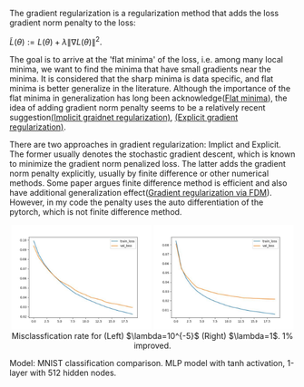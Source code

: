 The gradient regularization is a regularization method that adds the loss gradient norm penalty to the loss:

$\widetilde{L}(\theta):=L(\theta)+\lambda\lVert \nabla L(\theta)\rVert^2$.

The goal is to arrive at the 'flat minima' of the loss, i.e. among many local minima, we want to find the minima that have small gradients near the minima. It is considered that the sharp minima is data specific, and flat minima is better generalize in the literature. Although the importance of the flat minima in generalization has long been acknowledge([Flat minima](https://www.bioinf.jku.at/publications/older/3304.pdf)), the idea of adding gradient norm penalty seems to be a relatively recent suggestion[(Implicit graidnet regularization)](https://arxiv.org/abs/2009.11162), [(Explicit gradient regularization)](https://arxiv.org/abs/2202.03599).

There are two approaches in gradient regularization: Implict and Explicit. The former usually denotes the stochastic gradient descent, which is known to minimize the gradient norm penalized loss. The latter adds the gradient norm penalty explicitly, usually by finite difference or other numerical methods. Some paper argues finite difference method is efficient and also have additional generalization effect([Gradient regularization via FDM](https://arxiv.org/abs/2210.02720)). However, in my code the penalty uses the auto differentiation of the pytorch, which is not finite difference method.

<p align="center">
  <img src="./experiment results/gradient penalty lamb 1e-05.jpg" width="49%" />
  <img src="./experiment results/gradient penalty lamb 1.jpg" width="49%" />
  Misclassfication rate for (Left) $\lambda=10^{-5}$ (Right) $\lambda=1$. 1% improved.
</p>

Model: MNIST classification comparison. MLP model with tanh activation, 1-layer with 512 hidden nodes.
